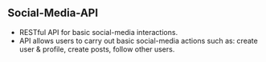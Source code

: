 ## Social-Media-API

- RESTful API for basic social-media interactions.
- API allows users to carry out basic social-media actions such as:
create user & profile, create posts, follow other users.